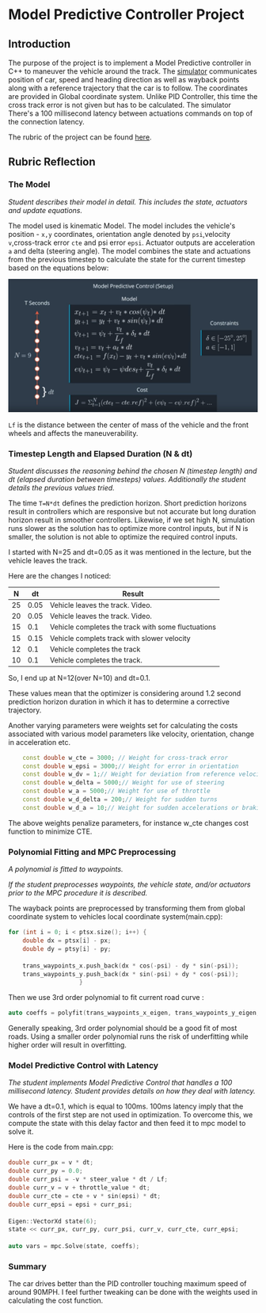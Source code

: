 # Model Predictive Controller Project

## Introduction

The purpose of the project is to implement a Model Predictive controller in C++ to maneuver the vehicle around the track. The [simulator](https://github.com/udacity/self-driving-car-sim/releases) communicates position of car, speed and heading direction as well as wayback points along with a reference trajectory that the car is to follow. The coordinates are provided in Global coordinate system. Unlike PID Controller, this time the cross track error is not given but has to be calculated. The simulator There's a 100 millisecond latency between actuations commands on top of the connection latency.

The rubric of the project can be found [here](https://review.udacity.com/#!/rubrics/896/view).

## Rubric Reflection

### The Model

*Student describes their model in detail. This includes the state, actuators and update equations.*

The model used is kinematic Model. The model includes the vehicle's position - `x,y` coordinates, orientation angle denoted by `psi`,velocity `v`,cross-track error `cte` and psi error `epsi`. Actuator outputs are acceleration `a` and delta (steering angle). The model combines the state and actuations from the previous timestep to calculate the state for the current timestep based on the equations below:

![mpcAlg](./images/mpcAlg.PNG)

`Lf` is the distance between the center of mass of the vehicle and the front wheels and affects the maneuverability. 

### Timestep Length and Elapsed Duration (N & dt)

*Student discusses the reasoning behind the chosen N (timestep length) and dt (elapsed duration between timesteps) values. Additionally the student details the previous values tried.*

The time `T=N*dt` defines the prediction horizon. Short prediction horizons result in controllers which are responsive but not accurate but long duration horizon result in smoother controllers. Likewise, if we set high N, simulation runs slower as the solution has to optimize more control inputs, but if N is smaller, the solution is not able to optimize the required control inputs.

I started with N=25 and dt=0.05 as it was mentioned in the lecture, but the vehicle  leaves the track.

Here are the changes I noticed:

| N    | dt   | Result                                   |
| ---- | ---- | ---------------------------------------- |
| 25   | 0.05 | Vehicle leaves the track. Video.         |
| 20   | 0.05 | Vehicle leaves the track. Video.         |
| 15   | 0.1  | Vehicle completes the track with some fluctuations |
| 15   | 0.15 | Vehicle complets track with slower velocity |
| 12   | 0.1  | Vehicle completes the track              |
| 10   | 0.1  | Vehicle completes the track.             |

So, I end up at N=12(over N=10) and dt=0.1. 

These values mean that the optimizer is considering around 1.2 second prediction horizon duration in which it has to determine a corrective trajectory. 

Another varying parameters were weights set for calculating the costs associated with various model parameters like velocity, orientation, change in acceleration etc.

```c++
    const double w_cte = 3000; // Weight for cross-track error
    const double w_epsi = 3000;// Weight for error in orientation
    const double w_dv = 1;// Weight for deviation from reference velocity
    const double w_delta = 5000;// Weight for use of steering
    const double w_a = 5000;// Weight for use of throttle
    const double w_d_delta = 200;// Weight for sudden turns
    const double w_d_a = 10;// Weight for sudden accelerations or braking
```

The above weights penalize parameters, for instance w_cte changes cost function to minimize CTE. 

### Polynomial Fitting and MPC Preprocessing

*A polynomial is fitted to waypoints.*

*If the student preprocesses waypoints, the vehicle state, and/or actuators prior to the MPC procedure it is described.*

The wayback points are preprocessed by transforming them from global coordinate system to vehicles local coordinate system(main.cpp):

```c++
for (int i = 0; i < ptsx.size(); i++) {
	double dx = ptsx[i] - px;
	double dy = ptsy[i] - py;

	trans_waypoints_x.push_back(dx * cos(-psi) - dy * sin(-psi));
	trans_waypoints_y.push_back(dx * sin(-psi) + dy * cos(-psi));
                    }
```

Then we use 3rd order polynomial to fit current road curve :

```c++
auto coeffs = polyfit(trans_waypoints_x_eigen, trans_waypoints_y_eigen, 3);
```

Generally speaking, 3rd order polynomial should be a good fit of most roads. Using a smaller order polynomial runs the risk of underfitting while higher order will result in overfitting. 

### Model Predictive Control with Latency

*The student implements Model Predictive Control that handles a 100 millisecond latency. Student provides details on how they deal with latency.*

We have a dt=0.1, which is equal to 100ms. 100ms latency imply that the controls of the first step are not used in optimization. To overcome this, we compute the state with this delay factor  and then feed it to mpc model to solve it.

Here is the code from main.cpp:

```c++
double curr_px = v * dt;
double curr_py = 0.0;
double curr_psi = -v * steer_value * dt / Lf;
double curr_v = v + throttle_value * dt;
double curr_cte = cte + v * sin(epsi) * dt;
double curr_epsi = epsi + curr_psi;

Eigen::VectorXd state(6);
state << curr_px, curr_py, curr_psi, curr_v, curr_cte, curr_epsi;

auto vars = mpc.Solve(state, coeffs);
```

### Summary

The car drives better than the PID controller touching maximum speed of around 90MPH. I feel further tweaking can be done with the weights used in calculating the cost function.